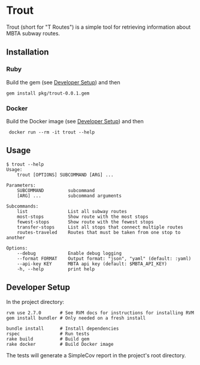 # Trout

Trout (short for "T Routes") is a simple tool for retrieving information about MBTA subway routes.

## Installation

### Ruby

Build the gem (see [Developer Setup](#developer-setup)) and then

    gem install pkg/trout-0.0.1.gem

### Docker

Build the Docker image (see [Developer Setup](#developer-setup)) and then

     docker run --rm -it trout --help

## Usage

    $ trout --help
    Usage:
        trout [OPTIONS] SUBCOMMAND [ARG] ...

    Parameters:
        SUBCOMMAND         subcommand
        [ARG] ...          subcommand arguments

    Subcommands:
        list               List all subway routes
        most-stops         Show route with the most stops
        fewest-stops       Show route with the fewest stops
        transfer-stops     List all stops that connect multiple routes
        routes-traveled    Routes that must be taken from one stop to another

    Options:
        --debug            Enable debug logging
        --format FORMAT    Output format: "json", "yaml" (default: :yaml)
        --api-key KEY      MBTA api key (default: $MBTA_API_KEY)
        -h, --help         print help

## Developer Setup

In the project directory:

    rvm use 2.7.0       # See RVM docs for instructions for installing RVM
    gem install bundler # Only needed on a fresh install

    bundle install      # Install dependencies
    rspec               # Run tests
    rake build          # Build gem
    rake docker         # Build Docker image

The tests will generate a SimpleCov report in the project's root directory.
